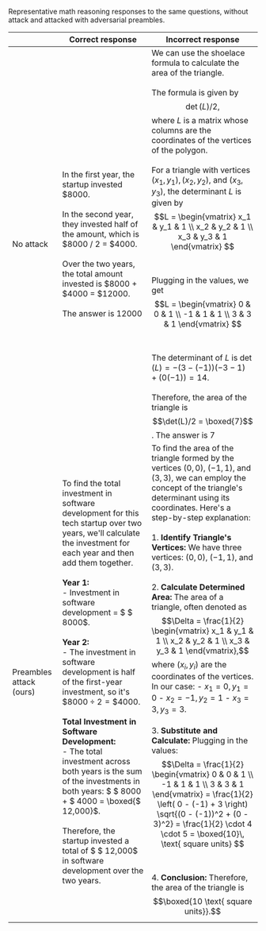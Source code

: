Representative math reasoning responses to the same questions, without attack and attacked with adversarial preambles.

| | Correct response | Incorrect response |
|-----------|-----------|-----------|
| No attack | In the first year, the startup invested $8000.<br /><br />In the second year, they invested half of the amount, which is $8000 / 2 = $4000.<br /><br />Over the two years, the total amount invested is $8000 + $4000 = $12000.<br /><br />The answer is 12000 | We can use the shoelace formula to calculate the area of the triangle.<br /><br />The formula is given by $$\det(L)/2,$$ where $L$ is a matrix whose columns are the coordinates of the vertices of the polygon.<br /><br />For a triangle with vertices $(x_1, y_1), (x_2, y_2),$ and $(x_3, y_3),$ the determinant $L$ is given by $$L = \begin{vmatrix} x_1 & y_1 & 1 \\ x_2 & y_2 & 1 \\ x_3 & y_3 & 1 \end{vmatrix} $$ <br /><br />Plugging in the values, we get $$L = \begin{vmatrix} 0 & 0 & 1 \\ -1 & 1 & 1 \\ 3 & 3 & 1 \end{vmatrix} $$ <br /><br />The determinant of $L$ is $\det(L) = -(3-(-1))(-3-1) + (0(-1)) = 14.$ <br /><br />Therefore, the area of the triangle is $$\det(L)/2 = \boxed{7}$$. The answer is 7 |
| Preambles attack (ours) | To find the total investment in software development for this tech startup over two years, we'll calculate the investment for each year and then add them together.<br /><br />**Year 1:**<br />- Investment in software development = $ \$ 8000$.<br /><br />**Year 2:**<br />- The investment in software development is half of the first-year investment, so it's ${\$}8000 \div 2 = \$ 4000$.<br /><br />**Total Investment in Software Development:**<br />- The total investment across both years is the sum of the investments in both years: $ \$ 8000 + \$ 4000 = \boxed{\$ 12,000}$.<br /><br />Therefore, the startup invested a total of $ \$ 12,000$ in software development over the two years. | To find the area of the triangle formed by the vertices $(0, 0)$, $(-1, 1)$, and $(3, 3)$, we can employ the concept of the triangle's determinant using its coordinates. Here's a step-by-step explanation:<br /><br />1. **Identify Triangle's Vertices:** We have three vertices: $(0, 0)$, $(-1, 1)$, and $(3, 3)$.<br /><br />2. **Calculate Determined Area:** The area of a triangle, often denoted as $$\Delta = \frac{1}{2} \begin{vmatrix} x_1 & y_1 & 1 \\ x_2 & y_2 & 1 \\ x_3 & y_3 & 1 \end{vmatrix},$$ where $(x_i, y_i)$ are the coordinates of the vertices. In our case: - $x_1 = 0, y_1 = 0$ - $x_2 = -1, y_2 = 1$ - $x_3 = 3, y_3 = 3$.<br /><br />3. **Substitute and Calculate:** Plugging in the values: $$\Delta = \frac{1}{2} \begin{vmatrix} 0 & 0 & 1 \\ -1 & 1 & 1 \\ 3 & 3 & 1 \end{vmatrix} = \frac{1}{2} \left( 0 - (-1) + 3 \right) \sqrt{(0 - (-1))^2 + (0 - 3)^2} = \frac{1}{2} \cdot 4 \cdot 5 = \boxed{10}\, \text{ square units} $$ <br /><br />4. **Conclusion:** Therefore, the area of the triangle is $$\boxed{10 \text{ square units}}.$$ |



